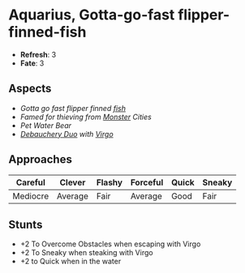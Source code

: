 # Aquarius, Gotta-go-fast flipper-finned-fish
* **Refresh**: 3
* **Fate**: 3

## Aspects
* *Gotta go fast flipper finned [fish](../Factions/Natives.md)*
* *Famed for thieving from [Monster](../Details/Monsters.md) Cities*
* *Pet Water Bear*
* *[Debauchery Duo](../Factions/Debauchery.md) with [Virgo](Virgo.md)*

## Approaches

| Careful | Clever | Flashy | Forceful | Quick | Sneaky |
| ------- | ------ | ------ | -------- | ----- | ------ |
| Mediocre | Average | Fair | Average | Good | Fair |

## Stunts
* +2 To Overcome Obstacles when escaping with Virgo
* +2 To Sneaky when steaking with Virgo
* +2 to Quick when in the water
